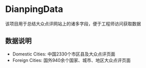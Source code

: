 # DianpingData

该项目用于总结大众点评网站上的诸多字段，便于工程师访问获取数据

## 数据说明
* Domestic Cities: 中国2330个市区县及大众点评页面
* Foreign Cities: 国外940余个国家、城市、地区大众点评页面